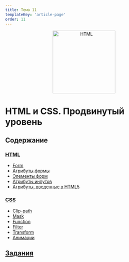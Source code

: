 ```yaml
---
title: Тема 11
templateKey: 'article-page'
order: 11
---
```

<p align="center">
    <img
        width='200'
        title='HTML'
        src="https://upload.wikimedia.org/wikipedia/commons/thumb/1/10/CSS3_and_HTML5_logos_and_wordmarks.svg/2000px-CSS3_and_HTML5_logos_and_wordmarks.svg.png"
    />
</p>

# HTML и CSS. Продвинутый уровень

## Содержание

### [HTML](html-advanced.md)

-   [Form](html-advanced.md#form)
-   [Атрибуты формы](html-advanced.md#атрибуты-формы)
-   [Элементы форм](html-advanced.md#элементы-форм)
-   [Атрибуты инпутов](html-advanced.md#атрибуты-инпутов)
-   [Атрибуты, введенные в HTML5](html-advanced.md#атрибуты-введенные-в-html5)

### [CSS](css-advanced.md)

-   [Clip-path](css-advanced.md#сlip-path)
-   [Mask](css-advanced.md#mask)
-   [Function](css-advanced.md#function)
-   [Filter](css-advanced.md#filter)
-   [Transform](css-advanced.md#transform)
-   [Анимации](css-advanced.md#анимации)

## [Задания](https://github.com/WebPurple/external-courses/tree/master/src/ex11_html-css-advanced/README.md)
